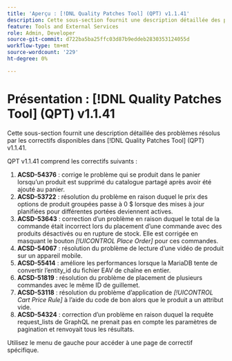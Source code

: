 ```yaml
---
title: 'Aperçu : [!DNL Quality Patches Tool] (QPT) v1.1.41'
description: Cette sous-section fournit une description détaillée des problèmes résolus par les correctifs disponibles dans [!DNL Quality Patches Tool] (QPT) v1.1.41.
feature: Tools and External Services
role: Admin, Developer
source-git-commit: d722ba5ba25ffc03d87b9eddeb2830353124055d
workflow-type: tm+mt
source-wordcount: '229'
ht-degree: 0%

---
```


# Présentation : [!DNL Quality Patches Tool] (QPT) v1.1.41

Cette sous-section fournit une description détaillée des problèmes résolus par les correctifs disponibles dans [!DNL Quality Patches Tool] (QPT) v1.1.41.

QPT v1.1.41 comprend les correctifs suivants :

1. **ACSD-54376** : corrige le problème qui se produit dans le panier lorsqu’un produit est supprimé du catalogue partagé après avoir été ajouté au panier.
1. **ACSD-53722** : résolution du problème en raison duquel le prix des options de produit groupées passe à 0 $ lorsque des mises à jour planifiées pour différentes portées deviennent actives.
1. **ACSD-53643** : correction d’un problème en raison duquel le total de la commande était incorrect lors du placement d’une commande avec des produits désactivés ou en rupture de stock. Elle est corrigée en masquant le bouton *[!UICONTROL Place Order]* pour ces commandes.
1. **ACSD-54067** : résolution du problème de lecture d’une vidéo de produit sur un appareil mobile.
1. **ACSD-55414** : améliore les performances lorsque la MariaDB tente de convertir l’entity_id du fichier EAV de chaîne en entier.
1. **ACSD-51819** : résolution du problème de placement de plusieurs commandes avec le même ID de guillemet.
1. **ACSD-53118** : résolution du problème d’application de *[!UICONTROL Cart Price Rule]* à l’aide du code de bon alors que le produit a un attribut vide.
1. **ACSD-54324** : correction d’un problème en raison duquel la requête request_lists de GraphQL ne prenait pas en compte les paramètres de pagination et renvoyait tous les résultats.

Utilisez le menu de gauche pour accéder à une page de correctif spécifique.
